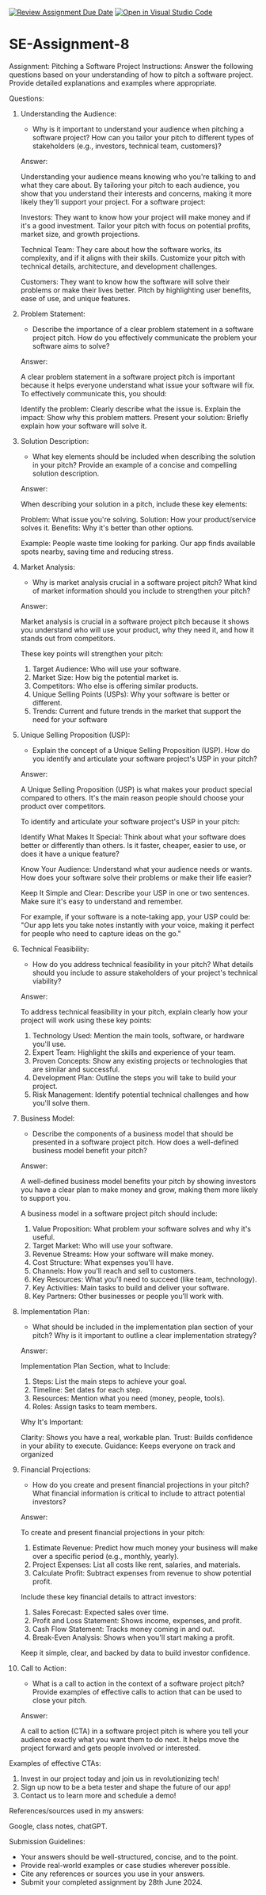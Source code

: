 [![Review Assignment Due Date](https://classroom.github.com/assets/deadline-readme-button-22041afd0340ce965d47ae6ef1cefeee28c7c493a6346c4f15d667ab976d596c.svg)](https://classroom.github.com/a/4bgukiqw)
[![Open in Visual Studio Code](https://classroom.github.com/assets/open-in-vscode-2e0aaae1b6195c2367325f4f02e2d04e9abb55f0b24a779b69b11b9e10269abc.svg)](https://classroom.github.com/online_ide?assignment_repo_id=15307867&assignment_repo_type=AssignmentRepo)

# SE-Assignment-8

Assignment: Pitching a Software Project
Instructions:
Answer the following questions based on your understanding of how to pitch a software project. Provide detailed explanations and examples where appropriate.

Questions:

1. Understanding the Audience:

   - Why is it important to understand your audience when pitching a software project? How can you tailor your pitch to different types of stakeholders (e.g., investors, technical team, customers)?

   Answer:

   Understanding your audience means knowing who you're talking to and what they care about. By tailoring your pitch to each audience, you show that you understand their interests and concerns, making it more likely they'll support your project. For a software project:

   Investors: They want to know how your project will make money and if it's a good investment. Tailor your pitch with focus on potential profits, market size, and growth projections.

   Technical Team: They care about how the software works, its complexity, and if it aligns with their skills. Customize your pitch with technical details, architecture, and development challenges.

   Customers: They want to know how the software will solve their problems or make their lives better. Pitch by highlighting user benefits, ease of use, and unique features.

2. Problem Statement:

   - Describe the importance of a clear problem statement in a software project pitch. How do you effectively communicate the problem your software aims to solve?

   Answer:

   A clear problem statement in a software project pitch is important because it helps everyone understand what issue your software will fix. To effectively communicate this, you should:

   Identify the problem: Clearly describe what the issue is.
   Explain the impact: Show why this problem matters.
   Present your solution: Briefly explain how your software will solve it.

3. Solution Description:

   - What key elements should be included when describing the solution in your pitch? Provide an example of a concise and compelling solution description.

   Answer:

   When describing your solution in a pitch, include these key elements:

   Problem: What issue you're solving.
   Solution: How your product/service solves it.
   Benefits: Why it's better than other options.

   Example: People waste time looking for parking. Our app finds available spots nearby, saving time and reducing stress.

4. Market Analysis:

   - Why is market analysis crucial in a software project pitch? What kind of market information should you include to strengthen your pitch?

   Answer:

   Market analysis is crucial in a software project pitch because it shows you understand who will use your product, why they need it, and how it stands out from competitors.

   These key points will strengthen your pitch:

   1. Target Audience: Who will use your software.
   2. Market Size: How big the potential market is.
   3. Competitors: Who else is offering similar products.
   4. Unique Selling Points (USPs): Why your software is better or different.
   5. Trends: Current and future trends in the market that support the need for your software

5. Unique Selling Proposition (USP):

   - Explain the concept of a Unique Selling Proposition (USP). How do you identify and articulate your software project's USP in your pitch?

   Answer:

   A Unique Selling Proposition (USP) is what makes your product special compared to others. It's the main reason people should choose your product over competitors.

   To identify and articulate your software project's USP in your pitch:

   Identify What Makes It Special: Think about what your software does better or differently than others. Is it faster, cheaper, easier to use, or does it have a unique feature?

   Know Your Audience: Understand what your audience needs or wants. How does your software solve their problems or make their life easier?

   Keep It Simple and Clear: Describe your USP in one or two sentences. Make sure it's easy to understand and remember.

   For example, if your software is a note-taking app, your USP could be: "Our app lets you take notes instantly with your voice, making it perfect for people who need to capture ideas on the go."

6. Technical Feasibility:

   - How do you address technical feasibility in your pitch? What details should you include to assure stakeholders of your project's technical viability?

   Answer:

   To address technical feasibility in your pitch, explain clearly how your project will work using these key points:

   1. Technology Used: Mention the main tools, software, or hardware you'll use.
   2. Expert Team: Highlight the skills and experience of your team.
   3. Proven Concepts: Show any existing projects or technologies that are similar and successful.
   4. Development Plan: Outline the steps you will take to build your project.
   5. Risk Management: Identify potential technical challenges and how you'll solve them.

7. Business Model:

   - Describe the components of a business model that should be presented in a software project pitch. How does a well-defined business model benefit your pitch?

   Answer:

   A well-defined business model benefits your pitch by showing investors you have a clear plan to make money and grow, making them more likely to support you.

   A business model in a software project pitch should include:

   1. Value Proposition: What problem your software solves and why it's useful.
   2. Target Market: Who will use your software.
   3. Revenue Streams: How your software will make money.
   4. Cost Structure: What expenses you'll have.
   5. Channels: How you'll reach and sell to customers.
   6. Key Resources: What you'll need to succeed (like team, technology).
   7. Key Activities: Main tasks to build and deliver your software.
   8. Key Partners: Other businesses or people you’ll work with.

8. Implementation Plan:

   - What should be included in the implementation plan section of your pitch? Why is it important to outline a clear implementation strategy?

   Answer:

   Implementation Plan Section, what to Include:

   1. Steps: List the main steps to achieve your goal.
   2. Timeline: Set dates for each step.
   3. Resources: Mention what you need (money, people, tools).
   4. Roles: Assign tasks to team members.

   Why It's Important:

   Clarity: Shows you have a real, workable plan.
   Trust: Builds confidence in your ability to execute.
   Guidance: Keeps everyone on track and organized

9. Financial Projections:

   - How do you create and present financial projections in your pitch? What financial information is critical to include to attract potential investors?

   Answer:

   To create and present financial projections in your pitch:

   1. Estimate Revenue: Predict how much money your business will make over a specific period (e.g., monthly, yearly).
   2. Project Expenses: List all costs like rent, salaries, and materials.
   3. Calculate Profit: Subtract expenses from revenue to show potential profit.

   Include these key financial details to attract investors:

   1. Sales Forecast: Expected sales over time.
   2. Profit and Loss Statement: Shows income, expenses, and profit.
   3. Cash Flow Statement: Tracks money coming in and out.
   4. Break-Even Analysis: Shows when you'll start making a profit.

   Keep it simple, clear, and backed by data to build investor confidence.

10. Call to Action:

    - What is a call to action in the context of a software project pitch? Provide examples of effective calls to action that can be used to close your pitch.

    Answer:

    A call to action (CTA) in a software project pitch is where you tell your audience exactly what you want them to do next. It helps move the project forward and gets people involved or interested.

Examples of effective CTAs:

1.  Invest in our project today and join us in revolutionizing tech!
2.  Sign up now to be a beta tester and shape the future of our app!
3.  Contact us to learn more and schedule a demo!

References/sources used in my answers:

Google, class notes, chatGPT.

Submission Guidelines:

- Your answers should be well-structured, concise, and to the point.
- Provide real-world examples or case studies wherever possible.
- Cite any references or sources you use in your answers.
- Submit your completed assignment by 28th June 2024.
